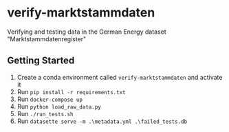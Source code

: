 # verify-marktstammdaten
Verifying and testing data in the German Energy dataset "Marktstammdatenregister"

## Getting Started

1. Create a conda environment called `verify-marktstammdaten` and activate it
1. Run `pip install -r requirements.txt`
1. Run `docker-compose up`
1. Run `python load_raw_data.py`
1. Run `./run_tests.sh`
1. Run `datasette serve -m .\metadata.yml .\failed_tests.db`
